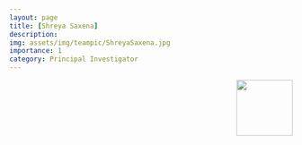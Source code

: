 ```yaml
---
layout: page
title: [Shreya Saxena]
description: 
img: assets/img/teampic/ShreyaSaxena.jpg
importance: 1
category: Principal Investigator
---
```

<img align="right" width="100" height="100" src="assets/img/teampic/ShreyaSaxena.jpg">
